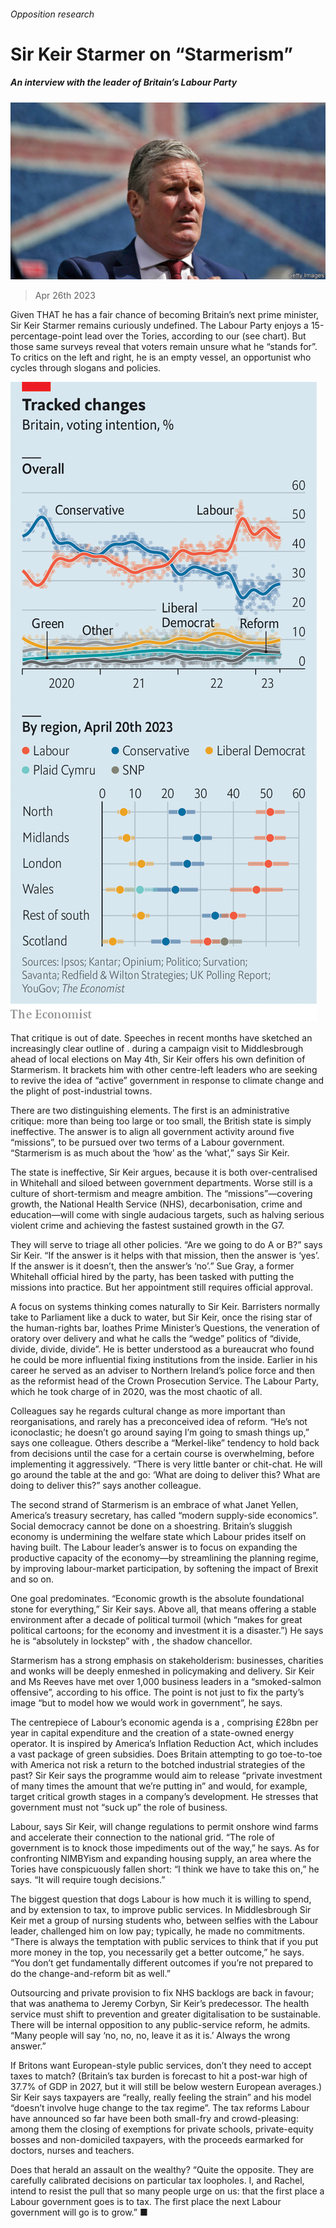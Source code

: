 ###### Opposition research

# Sir Keir Starmer on “Starmerism” 

##### An interview with the leader of Britain’s Labour Party 

![image](images/20230429_BRP503.jpg) 

> Apr 26th 2023 

Given THAT he has a fair chance of becoming Britain’s next prime minister, Sir Keir Starmer remains curiously undefined. The Labour Party enjoys a 15-percentage-point lead over the Tories, according to our  (see chart). But those same surveys reveal that voters remain unsure what he “stands for”. To critics on the left and right, he is an empty vessel, an opportunist who cycles through slogans and policies.

![image](images/20230429_BRC870.png) 


That critique is out of date. Speeches in recent months have sketched an increasingly clear outline of .  during a campaign visit to Middlesbrough ahead of local elections on May 4th, Sir Keir offers his own definition of Starmerism. It brackets him with other centre-left leaders who are seeking to revive the idea of “active” government in response to climate change and the plight of post-industrial towns.

There are two distinguishing elements. The first is an administrative critique: more than being too large or too small, the British state is simply ineffective. The answer is to align all government activity around five “missions”, to be pursued over two terms of a Labour government. “Starmerism is as much about the ‘how’ as the ‘what’,” says Sir Keir. 


The state is ineffective, Sir Keir argues, because it is both over-centralised in Whitehall and siloed between government departments. Worse still is a culture of short-termism and meagre ambition. The “missions”—covering growth, the National Health Service (NHS), decarbonisation, crime and education—will come with single audacious targets, such as halving serious violent crime and achieving the fastest sustained growth in the G7. 

They will serve to triage all other policies. “Are we going to do A or B?” says Sir Keir. “If the answer is it helps with that mission, then the answer is ‘yes’. If the answer is it doesn’t, then the answer’s ‘no’.” Sue Gray, a former Whitehall official hired by the party, has been tasked with putting the missions into practice. But her appointment still requires official approval.


A focus on systems thinking comes naturally to Sir Keir. Barristers normally take to Parliament like a duck to water, but Sir Keir, once the rising star of the human-rights bar, loathes Prime Minister’s Questions, the veneration of oratory over delivery and what he calls the “wedge” politics of “divide, divide, divide, divide”. He is better understood as a bureaucrat who found he could be more influential fixing institutions from the inside. Earlier in his career he served as an adviser to Northern Ireland’s police force and then as the reformist head of the Crown Prosecution Service. The Labour Party, which he took charge of in 2020, was the most chaotic of all.

Colleagues say he regards cultural change as more important than reorganisations, and rarely has a preconceived idea of reform. “He’s not iconoclastic; he doesn’t go around saying I’m going to smash things up,” says one colleague. Others describe a “Merkel-like” tendency to hold back from decisions until the case for a certain course is overwhelming, before implementing it aggressively. “There is very little banter or chit-chat. He will go around the table at the  and go: ‘What are doing to deliver this? What are doing to deliver this?” says another colleague. 

The second strand of Starmerism is an embrace of what Janet Yellen, America’s treasury secretary, has called “modern supply-side economics”. Social democracy cannot be done on a shoestring. Britain’s sluggish economy is undermining the welfare state which Labour prides itself on having built. The Labour leader’s answer is to focus on expanding the productive capacity of the economy—by streamlining the planning regime, by improving labour-market participation, by softening the impact of Brexit and so on. 

One goal predominates. “Economic growth is the absolute foundational stone for everything,” Sir Keir says. Above all, that means offering a stable environment after a decade of political turmoil (which “makes for great political cartoons; for the economy and investment it is a disaster.”) He says he is “absolutely in lockstep” with , the shadow chancellor.


Starmerism has a strong emphasis on stakeholderism: businesses, charities and wonks will be deeply enmeshed in policymaking and delivery. Sir Keir and Ms Reeves have met over 1,000 business leaders in a “smoked-salmon offensive”, according to his office. The point is not just to fix the party’s image “but to model how we would work in government”, he says.

The centrepiece of Labour’s economic agenda is a , comprising £28bn per year in capital expenditure and the creation of a state-owned energy operator. It is inspired by America’s Inflation Reduction Act, which includes a vast package of green subsidies. Does Britain attempting to go toe-to-toe with America not risk a return to the botched industrial strategies of the past? Sir Keir says the programme would aim to release “private investment of many times the amount that we’re putting in” and would, for example, target critical growth stages in a company’s development. He stresses that government must not “suck up” the role of business. 

Labour, says Sir Keir, will change regulations to permit onshore wind farms and accelerate their connection to the national grid. “The role of government is to knock those impediments out of the way,” he says. As for confronting NIMBYism and expanding housing supply, an area where the Tories have conspicuously fallen short: “I think we have to take this on,” he says. “It will require tough decisions.”


The biggest question that dogs Labour is how much it is willing to spend, and by extension to tax, to improve public services. In Middlesbrough Sir Keir met a group of nursing students who, between selfies with the Labour leader, challenged him on low pay; typically, he made no commitments. “There is always the temptation with public services to think that if you put more money in the top, you necessarily get a better outcome,” he says. “You don’t get fundamentally different outcomes if you’re not prepared to do the change-and-reform bit as well.” 

Outsourcing and private provision to fix NHS backlogs are back in favour; that was anathema to Jeremy Corbyn, Sir Keir’s predecessor. The health service must shift to prevention and greater digitalisation to be sustainable. There will be internal opposition to any public-service reform, he admits. “Many people will say ‘no, no, no, leave it as it is.’ Always the wrong answer.”

If Britons want European-style public services, don’t they need to accept taxes to match? (Britain’s tax burden is forecast to hit a post-war high of 37.7% of GDP in 2027, but it will still be below western European averages.) Sir Keir says taxpayers are “really, really feeling the strain” and his model “doesn’t involve huge change to the tax regime”. The tax reforms Labour have announced so far have been both small-fry and crowd-pleasing: among them the closing of exemptions for private schools, private-equity bosses and non-domiciled taxpayers, with the proceeds earmarked for doctors, nurses and teachers. 

Does that herald an assault on the wealthy? “Quite the opposite. They are carefully calibrated decisions on particular tax loopholes. I, and Rachel, intend to resist the pull that so many people urge on us: that the first place a Labour government goes is to tax. The first place the next Labour government will go is to grow.” ■



